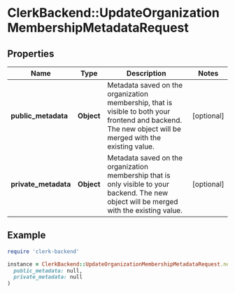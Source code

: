 # ClerkBackend::UpdateOrganizationMembershipMetadataRequest

## Properties

| Name | Type | Description | Notes |
| ---- | ---- | ----------- | ----- |
| **public_metadata** | **Object** | Metadata saved on the organization membership, that is visible to both your frontend and backend. The new object will be merged with the existing value. | [optional] |
| **private_metadata** | **Object** | Metadata saved on the organization membership that is only visible to your backend. The new object will be merged with the existing value. | [optional] |

## Example

```ruby
require 'clerk-backend'

instance = ClerkBackend::UpdateOrganizationMembershipMetadataRequest.new(
  public_metadata: null,
  private_metadata: null
)
```

